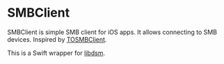 # SMBClient

SMBClient is simple SMB client for iOS apps. It allows connecting to SMB devices.
Inspired by [TOSMBClient](https://github.com/TimOliver/TOSMBClient).

This is a Swift wrapper for [libdsm](https://videolabs.github.io/libdsm/).
